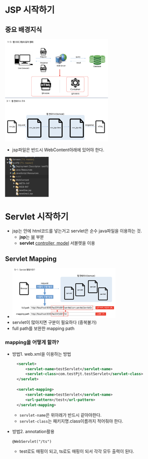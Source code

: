 # JSP 시작하기

## 중요 배경지식



<img src="Readme.assets/image-20200308010424090.png" alt="image-20200308010424090" style="zoom:33%;" />

<img src="Readme.assets/image-20200308015544034.png" alt="image-20200308015544034" style="zoom:33%;" />

- jsp파일은 반드시 WebContent아래에 있어야 한다.

<img src="Readme.assets/image-20200308010523946.png" alt="image-20200308010523946" style="zoom:33%;" />





# Servlet 시작하기

- jsp는 안에 html코드를 넣는거고 servlet은 순수 java파일을 이용하는 것.
  - **jsp**는 <u>뷰</u> 부분
  - **servlet** <u>controller, model</u> 서블렛을 이용

## Servlet Mapping

- <img src="Readme.assets/image-20200308022313100.png" alt="image-20200308022313100" style="zoom:33%;" />
- servlet이 많아지면 구분이 필요하다 (중복불가)
- full path를 보완한 mapping path



### mapping을 어떻게 할까?

- 방법1. web.xml을 이용하는 방법

  ```xml
    <servlet>
    	<servlet-name>testServlet</servlet-name>
    	<servlet-class>com.testPjt.testServlet</servlet-class>
    </servlet>
  
  	<servlet-mapping>
  		<servlet-name>testServlet</servlet-name>
  		<url-pattern>/test</url-pattern>
  	</servlet-mapping>
  ```

  - `servlet-name`은 위아래가 반드시 같아야한다.
  - `servlet-class`는 패키지명.class이름까지 적어줘야 한다.

- 방법2. annotation활용

  `@WebServlet("/ts")`

  

  - test로도 매핑이 되고, ts로도 매핑이 되서 각각 모두 출력이 된다.